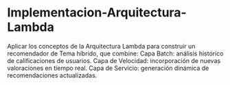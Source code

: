 # Implementacion-Arquitectura-Lambda
Aplicar los conceptos de la Arquitectura Lambda para construir un recomendador de Tema híbrido, que combine:  Capa Batch: análisis histórico de calificaciones de usuarios.  Capa de Velocidad: incorporación de nuevas valoraciones en tiempo real.  Capa de Servicio: generación dinámica de recomendaciones actualizadas.
